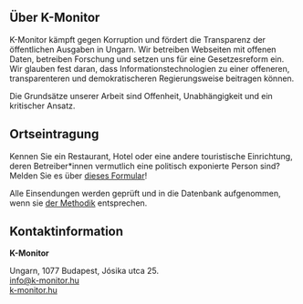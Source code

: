 <section>

# Über K-Monitor

K-Monitor kämpft gegen Korruption und fördert die Transparenz der öffentlichen Ausgaben in Ungarn. Wir betreiben Webseiten mit offenen Daten, betreiben Forschung und setzen uns für eine Gesetzesreform ein. Wir glauben fest daran, dass Informationstechnologien zu einer offeneren, transparenteren und demokratischeren Regierungsweise beitragen können.

Die Grundsätze unserer Arbeit sind Offenheit, Unabhängigkeit und ein kritischer Ansatz.
</section>

<section>

## Ortseintragung

Kennen Sie ein Restaurant, Hotel oder eine andere touristische Einrichtung, deren Betreiber\*innen vermutlich eine politisch exponierte Person sind? Melden Sie es über [dieses Formular](https://www.partimap.eu/en/p/nerhotel-bekuldes/0)!


Alle Einsendungen werden geprüft und in die Datenbank aufgenommen, wenn sie [der Methodik](/about) entsprechen.
</section>

<section>

## Kontaktinformation

**K-Monitor**

Ungarn, 1077 Budapest, Jósika utca 25.<br/>
[info@k-monitor.hu](mailto:info@k-monitor.hu)<br/>
[k-monitor.hu](https://k-monitor.hu/en)
</section>
